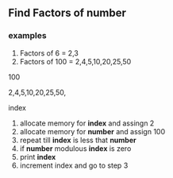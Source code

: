 ## Find Factors of number

### examples
1. Factors of 6 = 2,3
2. Factors of 100 = 2,4,5,10,20,25,50

100

2,4,5,10,20,25,50,

index

1. allocate memory for __index__ and assingn  2
2. allocate memory for __number__ and assign 100
3. repeat till __index__ is less that __number__
4. if __number__ modulous __index__ is zero 
5. print __index__
6. increment index and go to step 3 
